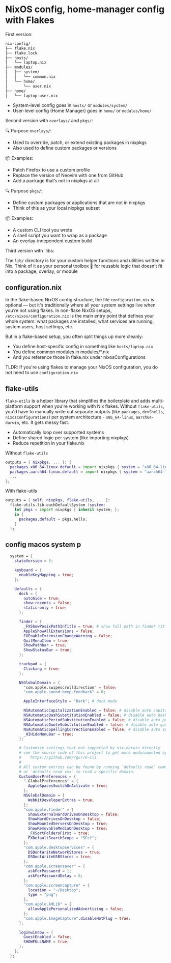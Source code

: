 # NixOS config, home-manager config with Flakes

First version:

```bash
nix-config/
├── flake.nix
├── flake.lock
├── hosts/
│   └── laptop.nix
├── modules/
│   ├── system/
│   │   └── common.nix
│   └── home/
│       └── user.nix
├── home/
│   └── laptop-user.nix
```

- System-level config goes in `hosts/` or `modules/system/`
- User-level config (Home Manager) goes in `home/` or `modules/home/`

Second version with `overlays/` and `pkgs/`:

🔍 Purpose `overlays/`:

- Used to override, patch, or extend existing packages in nixpkgs
- Also used to define custom packages or versions

📦 Examples:

- Patch Firefox to use a custom profile
- Replace the version of Neovim with one from GitHub
- Add a package that’s not in nixpkgs at all

🔍 Purpose `pkgs/`:

- Define custom packages or applications that are not in nixpkgs
- Think of this as your local nixpkgs subset

📦 Examples:

- A custom CLI tool you wrote
- A shell script you want to wrap as a package
- An overlay-independent custom build

Third version with `libs:

The `lib/` directory is for your custom helper functions and utilities written in Nix. Think of it as your personal toolbox 🧰 for reusable logic that doesn’t fit into a package, overlay, or module

## configuration.nix

In the flake-based NixOS config structure, the file `configuration.nix` is optional — but it's traditionally where all your system settings live when you’re not using flakes.
In non-flake NixOS setups, ``/etc/nixos/configuration.nix`` is the main entry point that defines your whole system: what packages are installed, what services are running, system users, host settings, etc.

But in a flake-based setup, you often split things up more cleanly:

- You define host-specific config in something like `hosts/laptop.nix`
- You define common modules in modules/*.nix
- And you reference those in flake.nix under nixosConfigurations

TLDR: If you're using flakes to manage your NixOS configuration, you do not need to use `configuration.nix`

## flake-utils

`flake-utils` is a helper library that simplifies the boilerplate and adds multi-platform support when you're working with Nix flakes.
Without `flake-utils`, you'd have to manually write out separate outputs (like `packages`, `devShells`, `nixosConfigurations`) per system architecture - `x86_64-linux`, `aarch64-darwin`, etc. It gets messy fast.

- Automatically loop over supported systems
- Define shared logic per system (like importing nixpkgs)
- Reduce repetition in your flake.nix

Without `flake-utils`

```nix
outputs = { nixpkgs, ... }: {
  packages.x86_64-linux.default = import nixpkgs { system = "x86_64-linux"; };
  packages.aarch64-linux.default = import nixpkgs { system = "aarch64-linux"; };
  ...
};
```

With flake-utils

```nix
outputs = { self, nixpkgs, flake-utils, ... }:
  flake-utils.lib.eachDefaultSystem (system:
    let pkgs = import nixpkgs { inherit system; };
    in {
      packages.default = pkgs.hello;
    }
  );
```

## config macos system p

```nix
  system = {
    stateVersion = 5;

    keyboard = {
      enableKeyMapping = true;
    };

    defaults = {
      dock = {
        autohide = true;
        show-recents = false;
        static-only = true;
      };

      finder = {
        _FXShowPosixPathInTitle = true; # show full path in finder title
        AppleShowAllExtensions = false;
        FXEnableExtensionChangeWarning = false;
        QuitMenuItem = true;
        ShowPathbar = true;
        ShowStatusBar = true;
      };

      trackpad = {
        Clicking = true;
      };

      NSGlobalDomain = {
        "com.apple.swipescrolldirection" = false;
        "com.apple.sound.beep.feedback" = 0;

        AppleInterfaceStyle = "Dark"; # dark mode

        NSAutomaticCapitalizationEnabled = false; # disable auto capitalization
        NSAutomaticDashSubstitutionEnabled = false; # disable auto dash substitution
        NSAutomaticPeriodSubstitutionEnabled = false; # disable auto period substitution
        NSAutomaticQuoteSubstitutionEnabled = false; # disable auto quote substitution
        NSAutomaticSpellingCorrectionEnabled = false; # disable auto spelling correction
        _HIHideMenuBar = true;
      };

      # Customize settings that not supported by nix-darwin directly
      # see the source code of this project to get more undocumented options:
      #    https://github.com/rgcr/m-cli
      #
      # All custom entries can be found by running `defaults read` command.
      # or `defaults read xxx` to read a specific domain.
      CustomUserPreferences = {
        ".GlobalPreferences" = {
          AppleSpacesSwitchOnActivate = true;
        };
        NSGlobalDomain = {
          WebKitDeveloperExtras = true;
        };
        "com.apple.finder" = {
          ShowExternalHardDrivesOnDesktop = false;
          ShowHardDrivesOnDesktop = false;
          ShowMountedServersOnDesktop = true;
          ShowRemovableMediaOnDesktop = true;
          _FXSortFoldersFirst = true;
          FXDefaultSearchScope = "SCcf";
        };
        "com.apple.desktopservices" = {
          DSDontWriteNetworkStores = true;
          DSDontWriteUSBStores = true;
        };
        "com.apple.screensaver" = {
          askForPassword = 1;
          askForPasswordDelay = 0;
        };
        "com.apple.screencapture" = {
          location = "~/Desktop";
          type = "png";
        };
        "com.apple.AdLib" = {
          allowApplePersonalizedAdvertising = false;
        };
        "com.apple.ImageCapture".disableHotPlug = true;
      };

      loginwindow = {
        GuestEnabled = false;
        SHOWFULLNAME = true;
      };
    };
  };
```
